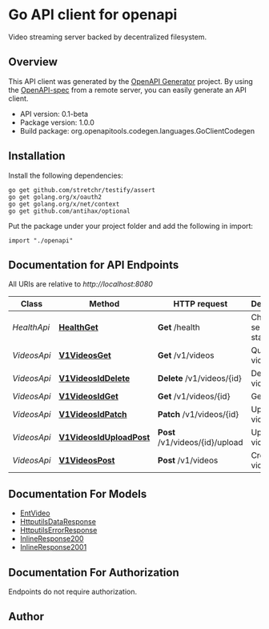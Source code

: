 # Go API client for openapi

Video streaming server backed by decentralized filesystem.

## Overview
This API client was generated by the [OpenAPI Generator](https://openapi-generator.tech) project.  By using the [OpenAPI-spec](https://www.openapis.org/) from a remote server, you can easily generate an API client.

- API version: 0.1-beta
- Package version: 1.0.0
- Build package: org.openapitools.codegen.languages.GoClientCodegen

## Installation

Install the following dependencies:

```shell
go get github.com/stretchr/testify/assert
go get golang.org/x/oauth2
go get golang.org/x/net/context
go get github.com/antihax/optional
```

Put the package under your project folder and add the following in import:

```golang
import "./openapi"
```

## Documentation for API Endpoints

All URIs are relative to *http://localhost:8080*

Class | Method | HTTP request | Description
------------ | ------------- | ------------- | -------------
*HealthApi* | [**HealthGet**](docs/HealthApi.md#healthget) | **Get** /health | Check service status
*VideosApi* | [**V1VideosGet**](docs/VideosApi.md#v1videosget) | **Get** /v1/videos | Query videos
*VideosApi* | [**V1VideosIdDelete**](docs/VideosApi.md#v1videosiddelete) | **Delete** /v1/videos/{id} | Delete a video
*VideosApi* | [**V1VideosIdGet**](docs/VideosApi.md#v1videosidget) | **Get** /v1/videos/{id} | Get a video
*VideosApi* | [**V1VideosIdPatch**](docs/VideosApi.md#v1videosidpatch) | **Patch** /v1/videos/{id} | Update a video
*VideosApi* | [**V1VideosIdUploadPost**](docs/VideosApi.md#v1videosiduploadpost) | **Post** /v1/videos/{id}/upload | Upload a video file
*VideosApi* | [**V1VideosPost**](docs/VideosApi.md#v1videospost) | **Post** /v1/videos | Create a video


## Documentation For Models

 - [EntVideo](docs/EntVideo.md)
 - [HttputilsDataResponse](docs/HttputilsDataResponse.md)
 - [HttputilsErrorResponse](docs/HttputilsErrorResponse.md)
 - [InlineResponse200](docs/InlineResponse200.md)
 - [InlineResponse2001](docs/InlineResponse2001.md)


## Documentation For Authorization

 Endpoints do not require authorization.



## Author



